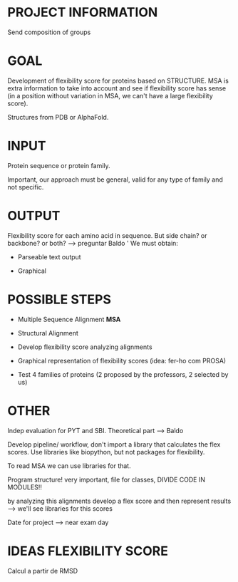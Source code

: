 **PROJECT INFORMATION**
===================================

Send composition of groups

# GOAL

Development of flexibility score for proteins based on STRUCTURE. MSA is extra information to take into account and see if flexibility score has sense (in a position without variation in MSA, we can't have a large flexibility score).

Structures from PDB or AlphaFold.

# INPUT

Protein sequence or protein family.

Important, our approach must be general, valid for any type of family and not specific.

# OUTPUT

Flexibility score for each amino acid in sequence. But side chain? or backbone? or both? --> preguntar Baldo
'
We must obtain:

* Parseable text output

* Graphical

# POSSIBLE STEPS

* Multiple Sequence Alignment **MSA**

* Structural Alignment

* Develop flexibility score analyzing alignments

* Graphical representation of flexibility scores (idea: fer-ho com PROSA)

* Test 4 families of proteins (2 proposed by the professors, 2 selected by us)

# OTHER

Indep evaluation for PYT and SBI. Theoretical part --> Baldo

Develop pipeline/ workflow, don't import  a library that calculates the flex scores. Use libraries like biopython, but not packages for flexibility.

To read MSA we can use libraries for that.

Program structure! very important, file for classes, DIVIDE CODE IN MODULES!! 


by analyzing this alignments develop a flex score and then represent results --> we'll see libraries for this scores

Date for project --> near exam day

# IDEAS FLEXIBILITY SCORE

Calcul a partir de RMSD
